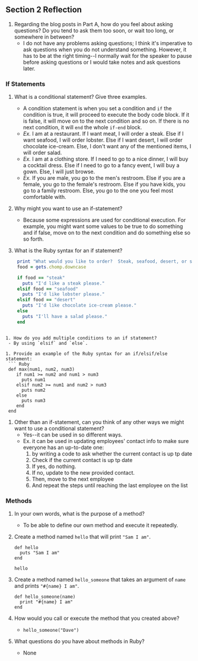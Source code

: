 ## Section 2 Reflection

1. Regarding the blog posts in Part A, how do you feel about asking questions? Do you tend to ask them too soon, or wait too long, or somewhere in between?
   - I do not have any problems asking questions; I think it's imperative to ask questions when you do not understand something.  However, it has to be at the right timing--I normally wait for the speaker to pause before asking questions or I would take notes and ask questions later.


### If Statements

1. What is a conditional statement? Give three examples.
   - A condition statement is when you set a condition and `if` the condition is true, it will proceed to execute the body code block.  If it is false, it will move on to the next condition and so on.  If there is no next condition, it will `end` the whole `if-end` block.
   - *Ex.* I am at a restaurant.  If I want meat, I will order a steak.  Else if I want seafood, I will order lobster.  Else if I want desert, I will order chocolate ice-cream.  Else, I don't want any of the mentioned items, I will order salad.  
   - *Ex.* I am at a clothing store.  If I need to go to a nice dinner, I will buy a cocktail dress.  Else if I need to go to a fancy event, I will buy a gown.  Else, I will just browse.
   - *Ex.* If you are male, you go to the men's restroom.  Else if you are a female, you go to the female's restroom.  Else if you have kids, you go to a family restroom.  Else, you go to the one you feel most comfortable with.

1. Why might you want to use an if-statement?
   - Because some expressions are used for conditional execution.  For example, you might want some values to be true to do something and if false, move on to the next condition and do something else so so forth.

1. What is the Ruby syntax for an if statement?
   ``` Ruby
    print "What would you like to order?  Steak, seafood, desert, or salad"
    food = gets.chomp.downcase

    if food == "steak"
      puts "I'd like a steak please."
    elsif food == "seafood"
      puts "I'd like lobster please."
    elsif food == "desert"
      puts "I'd like chocolate ice-cream please."
    else
      puts "I'll have a salad please."
    end
  ```

1. How do you add multiple conditions to an if statement?
   - By using `elsif` and `else`.

1. Provide an example of the Ruby syntax for an if/elsif/else statement:
   ``` Ruby
   def max(num1, num2, num3)
      if num1 >= num2 and num1 > num3
        puts num1
      elsif num2 >= num1 and num2 > num3
        puts num2
      else
        puts num3
      end
   end
   ```

1. Other than an if-statement, can you think of any other ways we might want to use a conditional statement?
   - Yes--it can be used in so different ways.
   - Ex. it can be used in updating employees' contact info to make sure everyone has an up-to-date one:
       1) by writing a code to ask whether the current contact is up tp date
       2) Check if the current contact is up tp date
       3) If yes, do nothing.  
       4) If no, update to the new provided contact.  
       5) Then, move to the next employee
       6) And repeat the steps until reaching the last employee on the list

### Methods

1. In your own words, what is the purpose of a method?
   - To be able to define our own method and execute it repeatedly.

1. Create a method named `hello` that will print `"Sam I am"`.
   ```
   def hello
     puts "Sam I am"
   end

   hello
   ```

1. Create a method named `hello_someone` that takes an argument of `name` and prints `"#{name} I am"`.
   ```
   def hello_someone(name)
     print "#{name} I am"
   end
   ```

1. How would you call or execute the method that you created above?
   - `hello_someone("Dave")`

1. What questions do you have about methods in Ruby?
   - None
